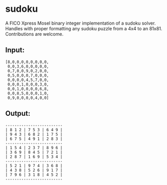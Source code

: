 # sudoku
A FICO Xpress Mosel binary integer implementation of a sudoku solver. Handles with proper formatting any sudoku puzzle from a 4x4 to an 81x81. Contributions are welcome.  

## Input:  
```
[8,0,0,0,0,0,0,0,0,  
 0,0,3,6,0,0,0,0,0,  
 0,7,0,0,9,0,2,0,0,  
 0,5,0,0,0,7,0,0,0,  
 0,0,0,0,4,5,7,0,0,  
 0,0,0,1,0,0,0,3,0,  
 0,0,1,0,0,0,0,6,8,  
 0,0,8,5,0,0,0,1,0,  
 0,9,0,0,0,0,4,0,0]  
```

## Output:  
```
-------------------------  
| 8 1 2 | 7 5 3 | 6 4 9 |  
| 9 4 3 | 6 8 2 | 1 7 5 |  
| 6 7 5 | 4 9 1 | 2 8 3 |  
-------------------------  
| 1 5 4 | 2 3 7 | 8 9 6 |  
| 3 6 9 | 8 4 5 | 7 2 1 |  
| 2 8 7 | 1 6 9 | 5 3 4 |  
-------------------------  
| 5 2 1 | 9 7 4 | 3 6 8 |  
| 4 3 8 | 5 2 6 | 9 1 7 |  
| 7 9 6 | 3 1 8 | 4 5 2 |  
-------------------------
```  
